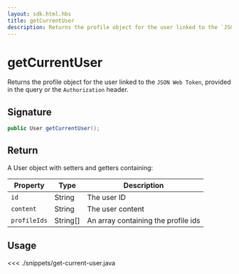 ```yaml
---
layout: sdk.html.hbs
title: getCurrentUser
description: Returns the profile object for the user linked to the `JSON Web Token`
---
```


# getCurrentUser

Returns the profile object for the user linked to the `JSON Web Token`, provided in the query or the `Authorization` header.

## Signature

```java
public User getCurrentUser();
```

## Return

A User object with setters and getters containing:

| Property     | Type     | Description                         |
| ------------ | -------- | ----------------------------------- |
| `id`         | String   | The user ID                         |
| `content`    | String   | The user content                    |
| `profileIds` | String[] | An array containing the profile ids |

## Usage

<<< ./snippets/get-current-user.java
